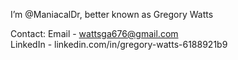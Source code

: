   I’m @ManiacalDr, better known as Gregory Watts
  
  Contact:
  Email - wattsga676@gmail.com
  <br />
  LinkedIn - linkedin.com/in/gregory-watts-6188921b9

<!---
ManiacalDr/ManiacalDr is a ✨ special ✨ repository because its `README.md` (this file) appears on your GitHub profile.
You can click the Preview link to take a look at your changes.
--->
